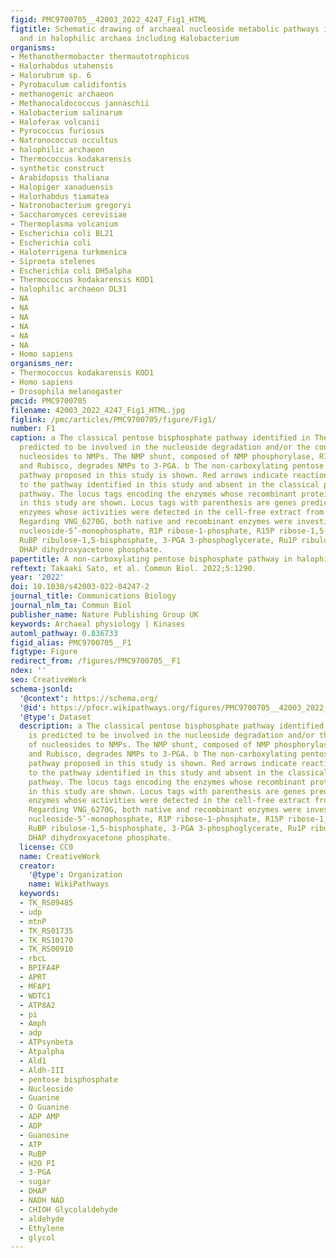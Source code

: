```yaml
---
figid: PMC9700705__42003_2022_4247_Fig1_HTML
figtitle: Schematic drawing of archaeal nucleoside metabolic pathways in Thermococcus
  and in halophilic archaea including Halobacterium
organisms:
- Methanothermobacter thermautotrophicus
- Halorhabdus utahensis
- Halorubrum sp. 6
- Pyrobaculum calidifontis
- methanogenic archaeon
- Methanocaldococcus jannaschii
- Halobacterium salinarum
- Haloferax volcanii
- Pyrococcus furiosus
- Natronococcus occultus
- halophilic archaeon
- Thermococcus kodakarensis
- synthetic construct
- Arabidopsis thaliana
- Halopiger xanaduensis
- Halorhabdus tiamatea
- Natronobacterium gregoryi
- Saccharomyces cerevisiae
- Thermoplasma volcanium
- Escherichia coli BL21
- Escherichia coli
- Haloterrigena turkmenica
- Siproeta stelenes
- Escherichia coli DH5alpha
- Thermococcus kodakarensis KOD1
- halophilic archaeon DL31
- NA
- NA
- NA
- NA
- NA
- NA
- Homo sapiens
organisms_ner:
- Thermococcus kodakarensis KOD1
- Homo sapiens
- Drosophila melanogaster
pmcid: PMC9700705
filename: 42003_2022_4247_Fig1_HTML.jpg
figlink: /pmc/articles/PMC9700705/figure/Fig1/
number: F1
caption: a The classical pentose bisphosphate pathway identified in Thermococcus is
  predicted to be involved in the nucleoside degradation and/or the conversion of
  nucleosides to NMPs. The NMP shunt, composed of NMP phosphorylase, R15P isomerase,
  and Rubisco, degrades NMPs to 3-PGA. b The non-carboxylating pentose bisphosphate
  pathway proposed in this study is shown. Red arrows indicate reactions specific
  to the pathway identified in this study and absent in the classical pentose bisphosphate
  pathway. The locus tags encoding the enzymes whose recombinant proteins were examined
  in this study are shown. Locus tags with parenthesis are genes predicted to encode
  enzymes whose activities were detected in the cell-free extract from H. salinarum.
  Regarding VNG_6270G, both native and recombinant enzymes were investigated. NMP
  nucleoside-5’-monophosphate, R1P ribose-1-phosphate, R15P ribose-1,5-bisphosphate,
  RuBP ribulose-1,5-bisphosphate, 3-PGA 3-phosphoglycerate, Ru1P ribulose-1-phosphate,
  DHAP dihydroxyacetone phosphate.
papertitle: A non-carboxylating pentose bisphosphate pathway in halophilic archaea.
reftext: Takaaki Sato, et al. Commun Biol. 2022;5:1290.
year: '2022'
doi: 10.1038/s42003-022-04247-2
journal_title: Communications Biology
journal_nlm_ta: Commun Biol
publisher_name: Nature Publishing Group UK
keywords: Archaeal physiology | Kinases
automl_pathway: 0.836733
figid_alias: PMC9700705__F1
figtype: Figure
redirect_from: /figures/PMC9700705__F1
ndex: ''
seo: CreativeWork
schema-jsonld:
  '@context': https://schema.org/
  '@id': https://pfocr.wikipathways.org/figures/PMC9700705__42003_2022_4247_Fig1_HTML.html
  '@type': Dataset
  description: a The classical pentose bisphosphate pathway identified in Thermococcus
    is predicted to be involved in the nucleoside degradation and/or the conversion
    of nucleosides to NMPs. The NMP shunt, composed of NMP phosphorylase, R15P isomerase,
    and Rubisco, degrades NMPs to 3-PGA. b The non-carboxylating pentose bisphosphate
    pathway proposed in this study is shown. Red arrows indicate reactions specific
    to the pathway identified in this study and absent in the classical pentose bisphosphate
    pathway. The locus tags encoding the enzymes whose recombinant proteins were examined
    in this study are shown. Locus tags with parenthesis are genes predicted to encode
    enzymes whose activities were detected in the cell-free extract from H. salinarum.
    Regarding VNG_6270G, both native and recombinant enzymes were investigated. NMP
    nucleoside-5’-monophosphate, R1P ribose-1-phosphate, R15P ribose-1,5-bisphosphate,
    RuBP ribulose-1,5-bisphosphate, 3-PGA 3-phosphoglycerate, Ru1P ribulose-1-phosphate,
    DHAP dihydroxyacetone phosphate.
  license: CC0
  name: CreativeWork
  creator:
    '@type': Organization
    name: WikiPathways
  keywords:
  - TK_RS09485
  - udp
  - mtnP
  - TK_RS01735
  - TK_RS10170
  - TK_RS00910
  - rbcL
  - BPIFA4P
  - APRT
  - MFAP1
  - WDTC1
  - ATP8A2
  - pi
  - Amph
  - adp
  - ATPsynbeta
  - Atpalpha
  - Ald1
  - Aldh-III
  - pentose bisphosphate
  - Nucleoside
  - Guanine
  - O Guanine
  - ADP AMP
  - ADP
  - Guanosine
  - ATP
  - RuBP
  - H2O PI
  - 3-PGA
  - sugar
  - DHAP
  - NADH NAD
  - CHIOH Glycolaldehyde
  - aldehyde
  - Ethylene
  - glycol
---
```

